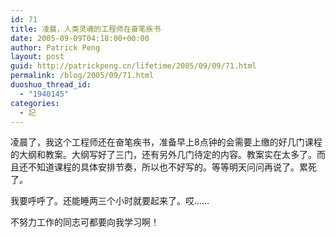 ```yaml
---
id: 71
title: 凌晨，人类灵魂的工程师在奋笔疾书
date: 2005-09-09T04:18:00+00:00
author: Patrick Peng
layout: post
guid: http://patrickpeng.cn/lifetime/2005/09/09/71.html
permalink: /blog/2005/09/71.html
duoshuo_thread_id:
  - "1940145"
categories:
  - 記
---
```

<p>凌晨了，我这个工程师还在奋笔疾书，准备早上8点钟的会需要上缴的好几门课程的大纲和教案。大纲写好了三门，还有另外几门待定的内容。教案实在太多了。而且还不知道课程的具体安排节奏，所以也不好写的。等等明天问问再说了。累死了。</p>  <p>我要呼呼了。还能睡两三个小时就要起来了。哎……</p>  <p>不努力工作的同志可都要向我学习啊！</p>